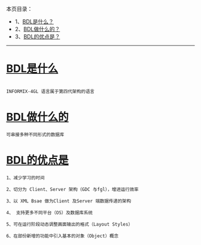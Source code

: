 本页目录：
- 1、[BDL是什么？](#index-01)
- 2、[BDL做什么的？](#index-02)
- 3、[BDL的优点是？](#index-03)

***

# <a name="index-01" href="#" >BDL是什么</a>
```

INFORMIX-4GL 语言属于第四代架构的语言
```

# <a name="index-02" href="#" >BDL做什么的</a>
```
可串接多种不同形式的数据库
```

#  <a name="index-03" href="#" >BDL的优点是</a>
```
1、减少学习的时间

2、切分为 Client、Server 架构（GDC 与fgl），增进运行效率

3、以 XML Bsae 做为Client 及Server 端数据传递的架构

4、 支持更多不同平台（OS）及数据库系统

5、可在运行阶段动态调整画面输出的格式（Layout Styles）

6、在部份新增的功能中引入基本的对象（Object）概念

```

